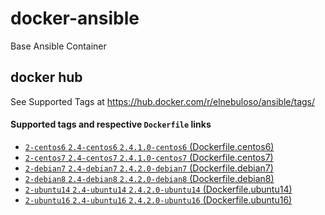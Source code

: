 # docker-ansible

Base Ansible Container

## docker hub

See Supported Tags at https://hub.docker.com/r/elnebuloso/ansible/tags/

#### Supported tags and respective `Dockerfile` links

- [`2-centos6` `2.4-centos6` `2.4.1.0-centos6` (Dockerfile.centos6)](https://github.com/elnebuloso/docker-ansible/blob/master/Dockerfile.centos6)
- [`2-centos7` `2.4-centos7` `2.4.1.0-centos7` (Dockerfile.centos7)](https://github.com/elnebuloso/docker-ansible/blob/master/Dockerfile.centos7)
- [`2-debian7` `2.4-debian7` `2.4.2.0-debian7` (Dockerfile.debian7)](https://github.com/elnebuloso/docker-ansible/blob/master/Dockerfile.debian7)
- [`2-debian8` `2.4-debian8` `2.4.2.0-debian8` (Dockerfile.debian8)](https://github.com/elnebuloso/docker-ansible/blob/master/Dockerfile.debian8)
- [`2-ubuntu14` `2.4-ubuntu14` `2.4.2.0-ubuntu14` (Dockerfile.ubuntu14)](https://github.com/elnebuloso/docker-ansible/blob/master/Dockerfile.ubuntu14)
- [`2-ubuntu16` `2.4-ubuntu16` `2.4.2.0-ubuntu16` (Dockerfile.ubuntu16)](https://github.com/elnebuloso/docker-ansible/blob/master/Dockerfile.ubuntu16)
